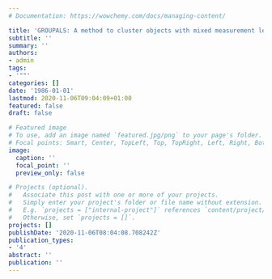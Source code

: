 ```yaml
---
# Documentation: https://wowchemy.com/docs/managing-content/

title: 'GROUPALS: A method to cluster objects with mixed measurement levels'
subtitle: ''
summary: ''
authors:
- admin
tags:
- '""'
categories: []
date: '1986-01-01'
lastmod: 2020-11-06T09:04:09+01:00
featured: false
draft: false

# Featured image
# To use, add an image named `featured.jpg/png` to your page's folder.
# Focal points: Smart, Center, TopLeft, Top, TopRight, Left, Right, BottomLeft, Bottom, BottomRight.
image:
  caption: ''
  focal_point: ''
  preview_only: false

# Projects (optional).
#   Associate this post with one or more of your projects.
#   Simply enter your project's folder or file name without extension.
#   E.g. `projects = ["internal-project"]` references `content/project/deep-learning/index.md`.
#   Otherwise, set `projects = []`.
projects: []
publishDate: '2020-11-06T08:04:08.708242Z'
publication_types:
- '4'
abstract: ''
publication: ''
---
```

